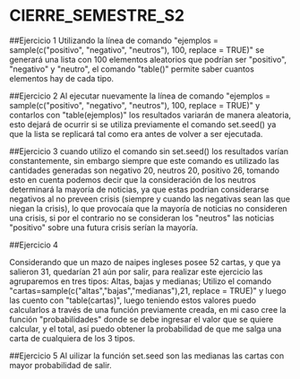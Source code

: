 # CIERRE_SEMESTRE_S2
##Ejercicio 1
Utilizando la línea de comando "ejemplos = sample(c("positivo", "negativo", "neutros"), 100, replace = TRUE)" se generará una lista con 100 elementos aleatorios que podrían ser "positivo", "negativo" y "neutro", el comando "table()" permite saber cuantos elementos hay de cada tipo.

##Ejercicio 2
Al ejecutar nuevamente la línea de comando "ejemplos = sample(c("positivo", "negativo", "neutros"), 100, replace = TRUE)" y contarlos con "table(ejemplos)" los resultados variarán de manera aleatoria, esto dejará de ocurrir si se utiliza previamente el comando set.seed() ya que la lista se replicará tal como era antes de volver a ser ejecutada.

##Ejercicio 3
cuando utilizo el comando sin set.seed() los resultados varían constantemente, sin embargo siempre que este comando es utilizado las cantidades generadas son negativo 20, neutros 20, positivo 26, tomando esto en cuenta podemos decir que la consideración de los neutros determinará la mayoría de noticias, ya que estas podrian considerarse negativos al no preveen crisis (siempre y cuando las negativas sean las que niegan la crisis), lo que provocaía que la mayoría de noticias no consideren una crisis, si por el contrario no se consideran los "neutros" las noticias "positivo" sobre una futura crisis serían la mayoría.

##Ejercicio 4

Considerando que un mazo de naipes ingleses posee 52 cartas, y que ya salieron 31, quedarían 21 aún por salir, para realizar este ejercicio las agruparemos en tres tipos: Altas, bajas y medianas; Utilizo el comando  "cartas=sample(c("altas","bajas","medianas"),21, replace = TRUE)" y luego las cuento con "table(cartas)", luego teniendo estos valores puedo calcularlos a través de una función previamente creada, en mi caso cree la función "probabilidades" donde se debe ingresar el valor que se quiere calcular, y el total, así puedo obtener la probabilidad de que me salga una carta de cualquiera de los 3 tipos.

##Ejercicio 5
Al uilizar la función set.seed son las medianas las cartas con mayor probabilidad de salir.